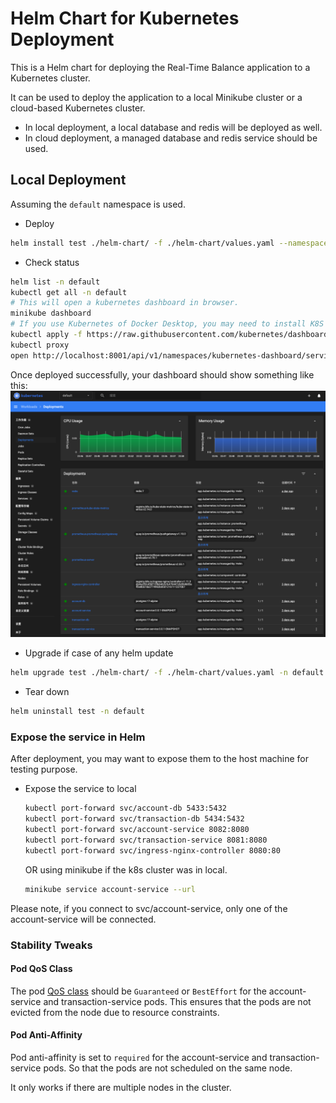 # Helm Chart for Kubernetes Deployment

This is a Helm chart for deploying the Real-Time Balance application to a Kubernetes cluster.

It can be used to deploy the application to a local Minikube cluster or a cloud-based Kubernetes cluster.

* In local deployment, a local database and redis will be deployed as well.
* In cloud deployment, a managed database and redis service should be used.

## Local Deployment

Assuming the `default` namespace is used. 

* Deploy 
```bash
helm install test ./helm-chart/ -f ./helm-chart/values.yaml --namespace default
```
* Check status
```bash
helm list -n default
kubectl get all -n default
# This will open a kubernetes dashboard in browser.
minikube dashboard
# If you use Kubernetes of Docker Desktop, you may need to install K8S Dashboard.
kubectl apply -f https://raw.githubusercontent.com/kubernetes/dashboard/v2.7.0/aio/deploy/recommended.yaml
kubectl proxy
open http://localhost:8001/api/v1/namespaces/kubernetes-dashboard/services/https:kubernetes-dashboard:/proxy/
```
Once deployed successfully, your dashboard should show something like this:
![K8s Dashboard](../docs/img/Dashboard.png)

* Upgrade if case of any helm update
```bash
helm upgrade test ./helm-chart/ -f ./helm-chart/values.yaml -n default
```
* Tear down
```bash
helm uninstall test -n default
```

### Expose the service in Helm

After deployment, you may want to expose them to the host machine for testing purpose.

* Expose the service to local
    ```bash
    kubectl port-forward svc/account-db 5433:5432
    kubectl port-forward svc/transaction-db 5434:5432
    kubectl port-forward svc/account-service 8082:8080
    kubectl port-forward svc/transaction-service 8081:8080
    kubectl port-forward svc/ingress-nginx-controller 8080:80
    ```
  OR using minikube if the k8s cluster was in local.
    ```bash
    minikube service account-service --url
    ```

Please note, if you connect to svc/account-service, only one of the account-service will be connected.

### Stability Tweaks

#### Pod QoS Class

The pod [QoS class](https://kubernetes.io/docs/concepts/workloads/pods/pod-qos/) should be `Guaranteed` or `BestEffort` for the account-service and transaction-service pods. 
This ensures that the pods are not evicted from the node due to resource constraints.

#### Pod Anti-Affinity

Pod anti-affinity is set to `required` for the account-service and transaction-service pods.
So that the pods are not scheduled on the same node.

It only works if there are multiple nodes in the cluster.
